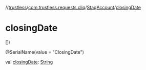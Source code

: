 //[trustless](../../../index.md)/[com.trustless.requests.cliq](../index.md)/[StaqAccount](index.md)/[closingDate](closing-date.md)

# closingDate

[]\

@SerialName(value = &quot;ClosingDate&quot;)

val [closingDate](closing-date.md): [String](https://kotlinlang.org/api/latest/jvm/stdlib/kotlin/-string/index.html)
